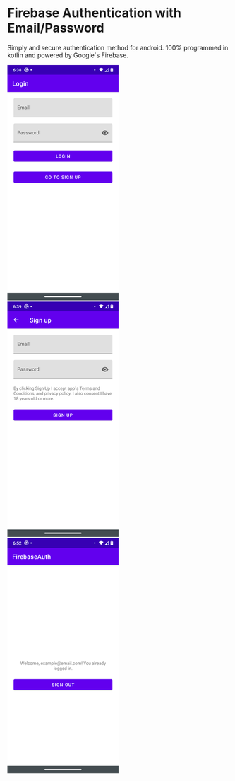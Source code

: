 # Firebase Authentication with Email/Password
Simply and secure authentication method for android. 100% programmed in kotlin and powered by Google´s Firebase.

![Screenshot](images/Screenshot_20201119-183857.png)
![Screenshot](images/Screenshot_20201119-183907.png)
![Screenshot](images/Screenshot_20201119-185255.png)
